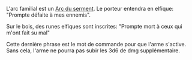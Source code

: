 

L'arc familial est un [Arc du serment](https://www.aidedd.org/dnd/om.php?vf=arc-du-serment).
Le porteur entendra en elfique:  
"Prompte défaite à mes ennemis".

Sur le bois, des runes elfiques sont inscrites:
"Prompte mort à ceux qui m'ont fait su mal"

Cette dernière phrase est le mot de commande pour que l'arme s'active.
Sans cela, l'arme ne pourra pas subir les 3d6 de dmg supplémentaire.